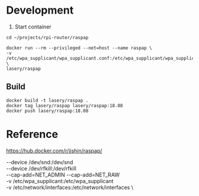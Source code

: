# Development
1. Start container
```
cd ~/projects/rpi-router/raspap

docker run --rm --privileged --net=host --name raspap \
-v /etc/wpa_supplicant/wpa_supplicant.conf:/etc/wpa_supplicant/wpa_supplicant.conf \
lasery/raspap
```

## Build
```
docker build -t lasery/raspap .
docker tag lasery/raspap lasery/raspap:18.08
docker push lasery/raspap:18.08
```

# Reference
https://hub.docker.com/r/jjshin/raspap/

--device /dev/snd:/dev/snd \
--device /dev/rfkill:/dev/rfkill \
--cap-add=NET_ADMIN --cap-add=NET_RAW \
-v /etc/wpa_supplicant:/etc/wpa_supplicant \
-v /etc/network/interfaces:/etc/network/interfaces \
